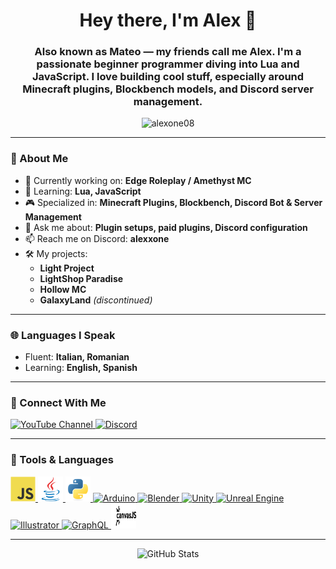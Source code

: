 <h1 align="center">Hey there, I'm Alex 💸</h1>
<h3 align="center">Also known as Mateo — my friends call me Alex. I'm a passionate beginner programmer diving into Lua and JavaScript. I love building cool stuff, especially around Minecraft plugins, Blockbench models, and Discord server management.</h3>

<p align="center"> <img src="https://komarev.com/ghpvc/?username=alexone08&label=Profile%20views&color=0e75b6&style=flat" alt="alexone08" /> </p>

---

### 🚀 About Me
- 🔭 Currently working on: **Edge Roleplay / Amethyst MC**
- 🌱 Learning: **Lua, JavaScript**
- 🎮 Specialized in: **Minecraft Plugins, Blockbench, Discord Bot & Server Management**
- 💬 Ask me about: **Plugin setups, paid plugins, Discord configuration**
- 📫 Reach me on Discord: **alexxone**
- 🛠️ My projects:  
  - **Light Project**  
  - **LightShop Paradise**  
  - **Hollow MC**  
  - **GalaxyLand** *(discontinued)*

---

### 🌐 Languages I Speak
- Fluent: **Italian, Romanian**
- Learning: **English, Spanish**

---

### 📡 Connect With Me
<p align="left">
  <a href="https://www.youtube.com/@alexone_" target="_blank">
    <img src="https://raw.githubusercontent.com/rahuldkjain/github-profile-readme-generator/master/src/images/icons/Social/youtube.svg" alt="YouTube Channel" height="30" width="40" />
  </a>
  <a href="https://discord.gg/e4vNv4SsAk" target="_blank">
    <img src="https://raw.githubusercontent.com/rahuldkjain/github-profile-readme-generator/master/src/images/icons/Social/discord.svg" alt="Discord" height="30" width="40" />
  </a>
</p>

---

### 🧰 Tools & Languages
<p align="left">
  <a href="https://developer.mozilla.org/en-US/docs/Web/JavaScript" target="_blank" rel="noreferrer">
    <img src="https://raw.githubusercontent.com/devicons/devicon/master/icons/javascript/javascript-original.svg" alt="JavaScript" width="40" height="40"/>
  </a>
  <a href="https://www.java.com" target="_blank" rel="noreferrer">
    <img src="https://raw.githubusercontent.com/devicons/devicon/master/icons/java/java-original.svg" alt="Java" width="40" height="40"/>
  </a>
  <a href="https://www.python.org" target="_blank" rel="noreferrer">
    <img src="https://raw.githubusercontent.com/devicons/devicon/master/icons/python/python-original.svg" alt="Python" width="40" height="40"/>
  </a>
  <a href="https://www.arduino.cc/" target="_blank" rel="noreferrer">
    <img src="https://cdn.worldvectorlogo.com/logos/arduino-1.svg" alt="Arduino" width="40" height="40"/>
  </a>
  <a href="https://www.blender.org/" target="_blank" rel="noreferrer">
    <img src="https://download.blender.org/branding/community/blender_community_badge_white.svg" alt="Blender" width="40" height="40"/>
  </a>
  <a href="https://unity.com/" target="_blank" rel="noreferrer">
    <img src="https://www.vectorlogo.zone/logos/unity3d/unity3d-icon.svg" alt="Unity" width="40" height="40"/>
  </a>
  <a href="https://unrealengine.com/" target="_blank" rel="noreferrer">
    <img src="https://raw.githubusercontent.com/kenangundogan/fontisto/036b7eca71aab1bef8e6a0518f7329f13ed62f6b/icons/svg/brand/unreal-engine.svg" alt="Unreal Engine" width="40" height="40"/>
  </a>
  <a href="https://www.adobe.com/in/products/illustrator.html" target="_blank" rel="noreferrer">
    <img src="https://www.vectorlogo.zone/logos/adobe_illustrator/adobe_illustrator-icon.svg" alt="Illustrator" width="40" height="40"/>
  </a>
  <a href="https://graphql.org" target="_blank" rel="noreferrer">
    <img src="https://www.vectorlogo.zone/logos/graphql/graphql-icon.svg" alt="GraphQL" width="40" height="40"/>
  </a>
  <a href="https://canvasjs.com" target="_blank" rel="noreferrer">
    <img src="https://raw.githubusercontent.com/Hardik0307/Hardik0307/master/assets/canvasjs-charts.svg" alt="CanvasJS" width="40" height="40"/>
  </a>
</p>

---

<p align="center">
  <img src="https://github-readme-stats.vercel.app/api?username=alexone08&show_icons=true&locale=en" alt="GitHub Stats" />
</p>
